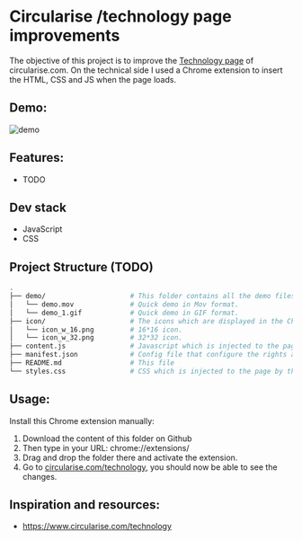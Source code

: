 # Circularise /technology page improvements

The objective of this project is to improve the [Technology page](https://www.circularise.com/technology) of circularise.com.
On the technical side I used a Chrome extension to insert the HTML, CSS and JS when the page loads.

## Demo:

![demo](demo/demo_1.gif)

## Features:

-  TODO

## Dev stack

-  JavaScript
-  CSS

## Project Structure (TODO)

```sh
.
├── demo/                     # This folder contains all the demo files.
│   └── demo.mov              # Quick demo in Mov format.
│   └── demo_1.gif            # Quick demo in GIF format.
├── icon/                     # The icons which are displayed in the Chrome's toolbar.
│   └── icon_w_16.png         # 16*16 icon.
│   └── icon_w_32.png         # 32*32 icon.
├── content.js                # Javascript which is injected to the page by the extension
├── manifest.json             # Config file that configure the rights and permissions for this extension
├── README.md                 # This file
└── styles.css                # CSS which is injected to the page by the extension (and override the existing styles)
```

## Usage:

Install this Chrome extension manually:

1. Download the content of this folder on Github
2. Then type in your URL: chrome://extensions/
3. Drag and drop the folder there and activate the extension.
4. Go to [circularise.com/technology](https://www.circularise.com/technology), you should now be able to see the changes.

## Inspiration and resources:

-  https://www.circularise.com/technology

